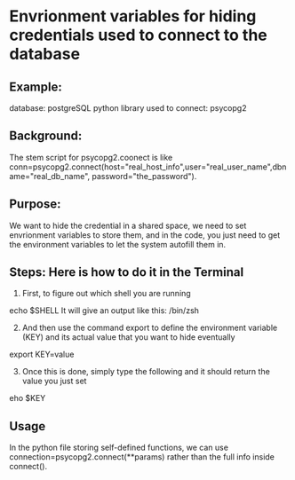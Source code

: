# Envrionment variables for hiding credentials used to connect to the database
## Example:
database: postgreSQL
python library used to connect: psycopg2

## Background:
The stem script for psycopg2.coonect is like 
conn=psycopg2.connect(host="real_host_info",user="real_user_name",dbname="real_db_name", password="the_password").

## Purpose:
We want to hide the credential in a shared space, we need to set envrionment variables to store them, and in the code, you just need to get the environment variables to let the system autofill them in.

## Steps: Here is how to do it in the Terminal
1. First, to figure out which shell you are running 

echo $SHELL
It will give an output like this:
/bin/zsh

2. And then use the command export to define the environment variable (KEY) and its actual value that you want to hide eventually

export KEY=value

3. Once this is done, simply type the following and it should return the value you just set

eho $KEY

## Usage
In the python file storing self-defined functions, we can use connection=psycopg2.connect(**params) 
rather than the full info inside connect().
